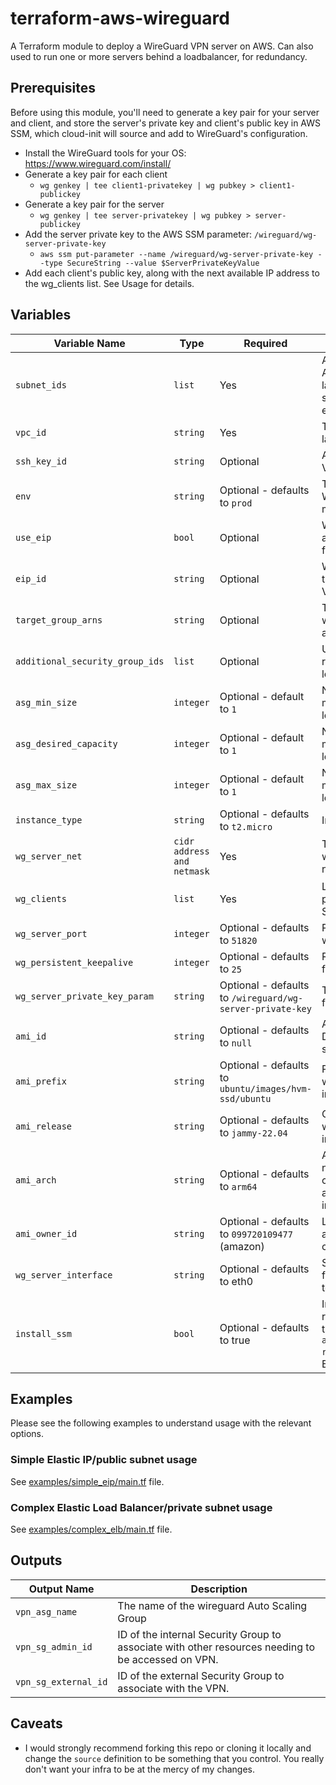 # terraform-aws-wireguard

A Terraform module to deploy a WireGuard VPN server on AWS. Can also used to run one or more servers behind a loadbalancer, for redundancy.

## Prerequisites
Before using this module, you'll need to generate a key pair for your server and client, and store the server's private key and client's public key in AWS SSM, which cloud-init will source and add to WireGuard's configuration.

- Install the WireGuard tools for your OS: https://www.wireguard.com/install/
- Generate a key pair for each client
  - `wg genkey | tee client1-privatekey | wg pubkey > client1-publickey`
- Generate a key pair for the server
  - `wg genkey | tee server-privatekey | wg pubkey > server-publickey`
- Add the server private key to the AWS SSM parameter: `/wireguard/wg-server-private-key`
  - `aws ssm put-parameter --name /wireguard/wg-server-private-key --type SecureString --value $ServerPrivateKeyValue`
- Add each client's public key, along with the next available IP address to the wg_clients list. See Usage for details.

## Variables
| Variable Name                   | Type                       | Required                                                  | Description                                                                                                                                                                       |
|---------------------------------|----------------------------|-----------------------------------------------------------|-----------------------------------------------------------------------------------------------------------------------------------------------------------------------------------|
| `subnet_ids`                    | `list`                     | Yes                                                       | A list of subnets for the Autoscaling Group to use for launching instances. May be a single subnet, but it must be an element in a list.                                          |
| `vpc_id`                        | `string`                   | Yes                                                       | The VPC ID in which Terraform will launch the resources.                                                                                                                          |
| `ssh_key_id`                    | `string`                   | Optional                                                  | A SSH public key ID to add to the VPN instance.                                                                                                                                   |
| `env`                           | `string`                   | Optional - defaults to `prod`                             | The name of environment for WireGuard. Used to differentiate multiple deployments.                                                                                                |
| `use_eip`                       | `bool`                     | Optional                                                  | Whether to attach an [Elastic IP](https://docs.aws.amazon.com/AWSEC2/latest/UserGuide/elastic-ip-addresses-eip.html) address to the VPN server. Useful for avoiding changing IPs. |
| `eip_id`                        | `string`                   | Optional                                                  | When `use_eip` is enabled, specify the ID of the Elastic IP to which the VPN server will attach.                                                                                  |
| `target_group_arns`             | `string`                   | Optional                                                  | The Loadbalancer Target Group to which the vpn server ASG will attach.                                                                                                            |
| `additional_security_group_ids` | `list`                     | Optional                                                  | Used to allow added access to reach the WG servers or allow loadbalancer health checks.                                                                                           |
| `asg_min_size`                  | `integer`                  | Optional - default to `1`                                 | Number of VPN servers to permit minimum, only makes sense in loadbalanced scenario.                                                                                               |
| `asg_desired_capacity`          | `integer`                  | Optional - default to `1`                                 | Number of VPN servers to maintain, only makes sense in loadbalanced scenario.                                                                                                     |
| `asg_max_size`                  | `integer`                  | Optional - default to `1`                                 | Number of VPN servers to permit maximum, only makes sense in loadbalanced scenario.                                                                                               |
| `instance_type`                 | `string`                   | Optional - defaults to `t2.micro`                         | Instance Size of VPN server.                                                                                                                                                      |
| `wg_server_net`                 | `cidr address and netmask` | Yes                                                       | The server ip allocation and net - wg_clients entries MUST be in this netmask range.                                                                                              |
| `wg_clients`                    | `list`                     | Yes                                                       | List of client objects with IP and public key. See Usage for details. See Examples for formatting.                                                                                |
| `wg_server_port`                | `integer`                  | Optional - defaults to `51820`                            | Port to run wireguard service on, wireguard standard is 51820.                                                                                                                    |
| `wg_persistent_keepalive`       | `integer`                  | Optional - defaults to `25`                               | Regularity of Keepalives, useful for NAT stability.                                                                                                                               |
| `wg_server_private_key_param`   | `string`                   | Optional - defaults to `/wireguard/wg-server-private-key` | The Parameter Store key to use for the VPN server Private Key.                                                                                                                    |
| `ami_id`                        | `string`                   | Optional - defaults to `null`                             | AMI to use for the VPN server. Determined automatically if not specified.                                                                                                         |
| `ami_prefix`                    | `string`                   | Optional - defaults to `ubuntu/images/hvm-ssd/ubuntu`     | Prefix to look for in AMI name when automatically choosing an image.                                                                                                              |
| `ami_release`                   | `string`                   | Optional - defaults to `jammy-22.04`                      | OS release to look for in AMI name when automatically choosing an image.                                                                                                          |
| `ami_arch`                      | `string`                   | Optional - defaults to `arm64`                            | Architecture to look for in AMI name when automatically choosing an image. Ensure this is appropriate for your chosen instance_type.                                              |
| `ami_owner_id`                  | `string`                   | Optional - defaults to `099720109477` (amazon)            | Look for an AMI with this owner account ID when automatically choosing an image.                                                                                                  |
| `wg_server_interface`           | `string`                   | Optional - defaults to eth0                               | Server interface to route traffic to for installations forwarding traffic to private networks.                                                                                    |
| `install_ssm`                   | `bool`                     | Optional - defaults to true                               | Install AWS Session Manager repository and package. Attach the necessary policy `arn:aws:iam::aws:policy/service-role/AmazonEC2RoleforSSM` to the EC2 Instance Role.              |

## Examples

Please see the following examples to understand usage with the relevant options.

### Simple Elastic IP/public subnet usage

See [examples/simple_eip/main.tf](examples/simple_eip/main.tf) file.

### Complex Elastic Load Balancer/private subnet usage

See [examples/complex_elb/main.tf](examples/complex_elb/main.tf) file.

## Outputs
| Output Name | Description |
|---------------|-------------|
|`vpn_asg_name`|The name of the wireguard Auto Scaling Group|
|`vpn_sg_admin_id`|ID of the internal Security Group to associate with other resources needing to be accessed on VPN.|
|`vpn_sg_external_id`|ID of the external Security Group to associate with the VPN.|

## Caveats

- I would strongly recommend forking this repo or cloning it locally and change the `source` definition to be something that you control. You really don't want your infra to be at the mercy of my changes.
